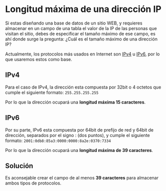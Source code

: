 # Longitud máxima de una dirección IP

Si estas diseñando una base de datos de un sitio WEB, y requieres almacenar en un campo de una tabla el valor de la IP de las personas que visitan el sitio, debes de especificar el tamaño máximo de ese campo, es ahí donde surge la pregunta: ¿Cuál es el tamaño máximo de una dirección IP?

Actualmente, los protocolos más usados en Internet son [IPv4](http://en.wikipedia.org/wiki/IPv4) u [IPv6](http://en.wikipedia.org/wiki/IPv6), por lo que usaremos estos como base.

## IPv4

Para el caso de IPv4, la dirección esta compuesta por 32bit o 4 octetos que cumple el siguiente formato: `255.255.255.255`

Por lo que la dirección ocupará una **longitud máxima 15 caracteres**.

## IPv6

Por su parte, IPv6 esta compuesta por 64bit de prefijo de red y 64bit de dirección, separados por el signo : (dos puntos), y cumple el siguiente formato: `2001:0db8:85a3:0000:0000:8a2e:0370:7334`

Por lo que la dirección ocupará una **longitud máxima de 39 caracteres**.

## Solución

Es aconsejable crear el campo de al menos **39 caracteres** para almacenar ambos tipos de protocolos.